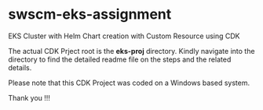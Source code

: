 # swscm-eks-assignment
EKS Cluster with Helm Chart creation with Custom Resource using CDK

The actual CDK Prject root is the **eks-proj** directory. Kindly navigate into the directory to find the detailed readme file on the steps and the related details. 

Please note that this CDK Project was coded on a Windows based system.

Thank you !!!
